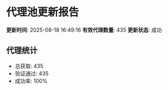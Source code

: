 # 代理池更新报告

**更新时间**: 2025-08-18 16:49:16
**有效代理数量**: 435
**更新状态**:  成功

## 代理统计
- 总获取: 435
- 验证通过: 435
- 成功率: 100%
